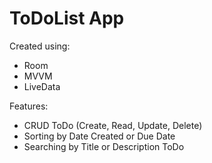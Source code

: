 # ToDoList App

Created using:
* Room
* MVVM
* LiveData

Features:
* CRUD ToDo (Create, Read, Update, Delete)
* Sorting by Date Created or Due Date
* Searching by Title or Description ToDo